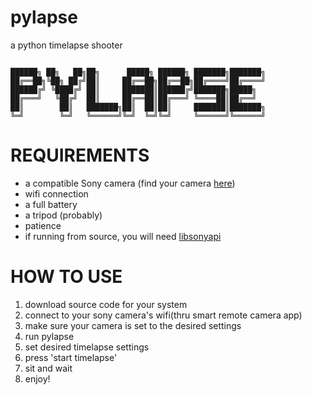 # pylapse
a python timelapse shooter

```

██████╗ ██╗   ██╗██╗      █████╗ ██████╗ ███████╗███████╗
██╔══██╗╚██╗ ██╔╝██║     ██╔══██╗██╔══██╗██╔════╝██╔════╝
██████╔╝ ╚████╔╝ ██║     ███████║██████╔╝███████╗█████╗  
██╔═══╝   ╚██╔╝  ██║     ██╔══██║██╔═══╝ ╚════██║██╔══╝  
██║        ██║   ███████╗██║  ██║██║     ███████║███████╗
╚═╝        ╚═╝   ╚══════╝╚═╝  ╚═╝╚═╝     ╚══════╝╚══════╝

```

# REQUIREMENTS
- a compatible Sony camera (find your camera [here](https://developer.sony.com/develop/cameras/api-information/supported-devices))
- wifi connection
- a full battery
- a tripod (probably)
- patience
- if running from source, you will need [libsonyapi](https://github.com/BugsForDays/libsonyapi)

# HOW TO USE
1. download source code for your system
2. connect to your sony camera's wifi(thru smart remote camera app)
3. make sure your camera is set to the desired settings
4. run pylapse
5. set desired timelapse settings
6. press 'start timelapse'
7. sit and wait
8. enjoy!

